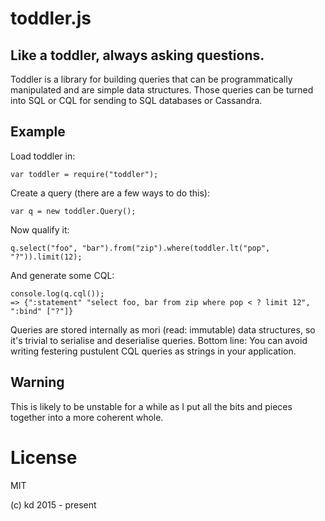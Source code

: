 # toddler.js

## Like a toddler, always asking questions.

Toddler is a library for building queries that can be programmatically
manipulated and are simple data structures.  Those queries can be
turned into SQL or CQL for sending to SQL databases or Cassandra.

## Example

Load toddler in:

    var toddler = require("toddler");

Create a query (there are a few ways to do this):

    var q = new toddler.Query();

Now qualify it:

    q.select("foo", "bar").from("zip").where(toddler.lt("pop", "?")).limit(12);

And generate some CQL:

    console.log(q.cql());
    => {":statement" "select foo, bar from zip where pop < ? limit 12", ":bind" ["?"]}

Queries are stored internally as mori (read: immutable) data structures, so
it's trivial to serialise and deserialise queries.  Bottom line:
You can avoid writing festering pustulent CQL queries
as strings in your application.

## Warning

This is likely to be unstable for a while as I put all the
bits and pieces together into a more coherent whole.

# License

MIT

(c) kd 2015 - present
